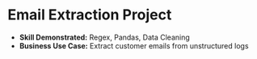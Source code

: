 # Email Extraction Project  
- **Skill Demonstrated:** Regex, Pandas, Data Cleaning  
- **Business Use Case:** Extract customer emails from unstructured logs
